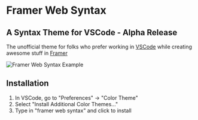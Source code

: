 # Framer Web Syntax
## A Syntax Theme for VSCode - Alpha Release

The unofficial theme for folks who prefer working in [VSCode](https://code.visualstudio.com) while creating awesome stuff in [Framer](https://framer.com)


![Framer Web Syntax Example](https://cdn-std.droplr.net/files/acc_880636/Pub2S7)


## Installation

1. In VSCode, go to "Preferences" -> "Color Theme"
2. Select "Install Additional Color Themes…"
3. Type in "framer web syntax" and click to install